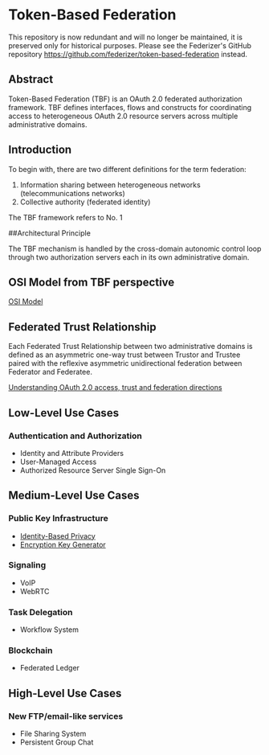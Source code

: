 # Token-Based Federation

This repository is now redundant and will no longer be maintained, it is preserved only for historical purposes.
Please see the Federizer's GitHub repository https://github.com/federizer/token-based-federation instead.

## Abstract

Token-Based Federation (TBF) is an OAuth 2.0 federated authorization framework.
TBF defines interfaces, flows and constructs for coordinating access to heterogeneous OAuth 2.0
resource servers across multiple administrative domains.

## Introduction

To begin with, there are two different definitions for the term federation:

1. Information sharing between heterogeneous networks (telecommunications networks)  
2. Collective authority (federated identity)

The TBF framework refers to No. 1

##Architectural Principle

The TBF mechanism is handled by the cross-domain autonomic control loop through two authorization servers each in its own administrative domain.

## OSI Model from TBF perspective

[OSI Model]

## Federated Trust Relationship

Each Federated Trust Relationship between two administrative domains is defined as
an asymmetric one-way trust between Trustor and Trustee paired with the reflexive asymmetric
unidirectional federation between Federator and Federatee.

[Understanding OAuth 2.0 access, trust and federation directions] 

## Low-Level Use Cases

### Authentication and Authorization

* Identity and Attribute Providers
* User-Managed Access
* Authorized Resource Server Single Sign-On

## Medium-Level Use Cases

### Public Key Infrastructure

* [Identity-Based Privacy]
* [Encryption Key Generator]

### Signaling

* VoIP
* WebRTC

### Task Delegation

* Workflow System

### Blockchain

* Federated Ledger

## High-Level Use Cases

### New FTP/email-like services

* File Sharing System
* Persistent Group Chat

[OSI Model]: https://github.com/token-7/token7-specs/wiki/OSI-Model-from-TBF-perspective
[Understanding OAuth 2.0 access, trust and federation directions]:  https://github.com/token-7/token7-specs/wiki/Understanding-OAuth-2.0-access,-trust-and-federation-directions
[Identity-Based Privacy]: https://igi64.github.io/ibp.html
[Encryption Key Generator]: https://igi64.github.io/airykey.html
